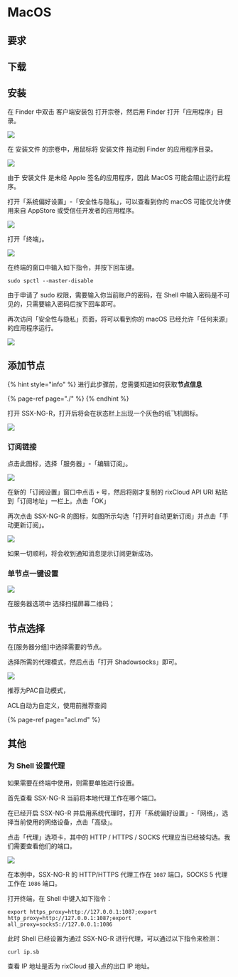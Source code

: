 # MacOS

## 要求

## 下载

## 安装

在 Finder 中双击 客户端安装包 打开宗卷，然后用 Finder 打开「应用程序」目录。

![](../.gitbook/assets/macos1.png)

在 安装文件 的宗卷中，用鼠标将 安装文件 拖动到 Finder 的应用程序目录。

![](../.gitbook/assets/macos2.png)

由于 安装文件 是未经 Apple 签名的应用程序，因此 MacOS 可能会阻止运行此程序。

打开「系统偏好设置」-「安全性与隐私」，可以查看到你的 macOS 可能仅允许使用来自 AppStore 或受信任开发者的应用程序。

![](../.gitbook/assets/macos3.png)

打开「终端」。

![](../.gitbook/assets/macos4.png)

在终端的窗口中输入如下指令，并按下回车键。

```text
sudo spctl --master-disable
```

由于申请了 sudo 权限，需要输入你当前账户的密码，在 Shell 中输入密码是不可见的，只需要输入密码后按下回车即可。

再次访问「安全性与隐私」页面，将可以看到你的 macOS 已经允许「任何来源」的应用程序运行。

![](../.gitbook/assets/macos5.png)

## 添加节点

{% hint style="info" %}
进行此步骤前，您需要知道如何获取**节点信息**

{% page-ref page="./" %}
{% endhint %}

打开 SSX-NG-R，打开后将会在状态栏上出现一个灰色的纸飞机图标。

![](../.gitbook/assets/macos6.png)

### 订阅链接

点击此图标，选择「服务器」-「编辑订阅」。

![](../.gitbook/assets/macos7.png)

在新的「订阅设置」窗口中点击 `+` 号，然后将刚才复制的 rixCloud API URI 粘贴到「订阅地址」一栏上。点击「OK」

再次点击 SSX-NG-R 的图标，如图所示勾选「打开时自动更新订阅」并点击「手动更新订阅」。

![](../.gitbook/assets/macos8.png)

如果一切顺利，将会收到通知消息提示订阅更新成功。

### 单节点一键设置

![](../.gitbook/assets/macos8.png)

在服务器选项中 选择扫描屏幕二维码；

## 节点选择

在\[服务器分组\]中选择需要的节点。

选择所需的代理模式，然后点击「打开 Shadowsocks」即可。

![](../.gitbook/assets/macos9.png)

推荐为PAC自动模式，

ACL自动为自定义，使用前推荐查阅

{% page-ref page="acl.md" %}

## 其他

### 为 Shell 设置代理

如果需要在终端中使用，则需要单独进行设置。

首先查看 SSX-NG-R 当前将本地代理工作在哪个端口。

在已经开启 SSX-NG-R 并启用系统代理时，打开「系统偏好设置」-「网络」，选择当前使用的网络设备，点击「高级」。

点击「代理」选项卡，其中的 HTTP / HTTPS / SOCKS 代理应当已经被勾选。我们需要查看他们的端口。

![](../.gitbook/assets/macos10.png)

在本例中，SSX-NG-R 的 HTTP/HTTPS 代理工作在 `1087` 端口，SOCKS 5 代理工作在 `1086` 端口。

打开终端，在 Shell 中键入如下指令：

```text
export https_proxy=http://127.0.0.1:1087;export http_proxy=http://127.0.0.1:1087;export all_proxy=socks5://127.0.0.1:1086
```

此时 Shell 已经设置为通过 SSX-NG-R 进行代理，可以通过以下指令来检测：

```text
curl ip.sb
```

查看 IP 地址是否为 rixCloud 接入点的出口 IP 地址。

